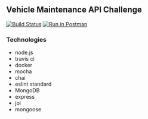## Vehicle Maintenance API Challenge
[![Build Status](https://travis-ci.org/felipedonda/car-maintanance.svg?branch=master)](https://travis-ci.org/felipedonda/car-maintanance) [![Run in Postman](https://img.shields.io/badge/postman-collection-orange.svg)](https://app.getpostman.com/run-collection/b5f104ea08c83120f02d)

### Technologies

* node.js
* travis ci
* docker
* mocha
* chai
* eslint standard
* MongoDB
* express
* joi
* mongoose